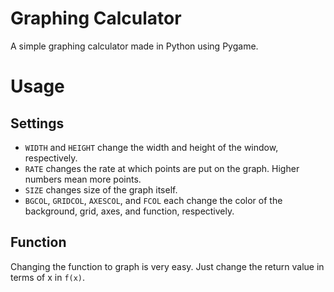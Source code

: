 # Graphing Calculator
A simple graphing calculator made in Python using Pygame.

# Usage
## Settings
- `WIDTH` and `HEIGHT` change the width and height of the window, respectively.
- `RATE` changes the rate at which points are put on the graph. Higher numbers mean more points.
- `SIZE` changes size of the graph itself.
- `BGCOL`, `GRIDCOL`, `AXESCOL`, and `FCOL` each change the color of the background, grid, axes, and function, respectively.
## Function
Changing the function to graph is very easy. Just change the return value in terms of x in `f(x)`.
